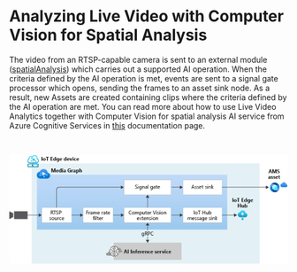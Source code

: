 # Analyzing Live Video with Computer Vision for Spatial Analysis

The video from an RTSP-capable camera is sent to an external module ([spatialAnalysis](https://docs.microsoft.com/azure/cognitive-services/computer-vision/spatial-analysis-operations)) which carries out a supported AI operation. When the criteria defined by the AI operation is met, events are sent to a signal gate processor which opens, sending the frames to an asset sink node. As a result, new Assets are created containing clips where the criteria defined by the AI operation are met. You can read more about how to use Live Video Analytics together with Computer Vision for spatial analysis AI service from Azure Cognitive Services in [this](https://aka.ms/lva-spatial-analysis) documentation page.

<br>
<p align="center">
  <img src="./topology.png" title="Analyzing Live Video with Computer Vision for Spatial Analysis"/>
</p>
<br>
